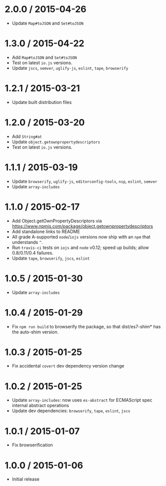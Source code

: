 2.0.0 / 2015-04-26
=================
  * Update `Map#toJSON` and `Set#toJSON`

1.3.0 / 2015-04-22
=================
  * Add `Map#toJSON` and `Set#toJSON`
  * Test on latest `io.js` versions.
  * Update `jscs`, `semver`, `uglify-js`, `eslint`, `tape`, `browserify`

1.2.1 / 2015-03-21
=================
  * Update built distribution files

1.2.0 / 2015-03-20
=================
  * Add `String#at`
  * Update `object.getownpropertydescriptors`
  * Test on latest `io.js` versions.

1.1.1 / 2015-03-19
=================
  * Update `browserify`, `uglify-js`, `editorconfig-tools`, `nsp`, `eslint`, `semver`
  * Update `array-includes`

1.1.0 / 2015-02-17
=================
  * Add Object.getOwnPropertyDescriptors via https://www.npmjs.com/package/object.getownpropertydescriptors
  * Add standalone links to README
  * All grade A-supported `node`/`iojs` versions now ship with an `npm` that understands `^`.
  * Run `travis-ci` tests on `iojs` and `node` v0.12; speed up builds; allow 0.8/0.11/0.4 failures.
  * Update `tape`, `browserify`, `jscs`, `eslint`

1.0.5 / 2015-01-30
=================
  * Update `array-includes`

1.0.4 / 2015-01-29
=================
  * Fix `npm run build` to browserify the package, so that dist/es7-shim\* has the auto-shim version.

1.0.3 / 2015-01-25
=================
  * Fix accidental `covert` dev dependency version change

1.0.2 / 2015-01-25
=================
  * Update `array-includes`: now uses `es-abstract` for ECMAScript spec internal abstract operations
  * Update dev dependencies: `browserify`, `tape`, `eslint`, `jscs`

1.0.1 / 2015-01-07
=================
  * Fix browserification

1.0.0 / 2015-01-06
=================
  * Initial release
